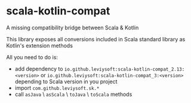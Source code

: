 # scala-kotlin-compat

A missing compatibility bridge between Scala & Kotlin

This library exposes all conversions included in Scala standard library as Kotlin's extension methods

All you need to do is:
- add dependency to `io.github.leviysoft:scala-kotlin-compat_2.13:<version>` or `io.github.leviysoft:scala-kotlin-compat_3:<version>` depending to Scala version in you project
- import `com.github.leviysoft.sk.*`
- call `asJava` \ `asScala` \ `toJava` \ `toScala` methods